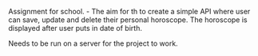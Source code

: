 
Assignment for school. - The aim for th to create a simple API where user can save, update and delete their personal horoscope.
The horoscope is displayed after user puts in date of birth. 

Needs to be run on a server for the project to work. 



